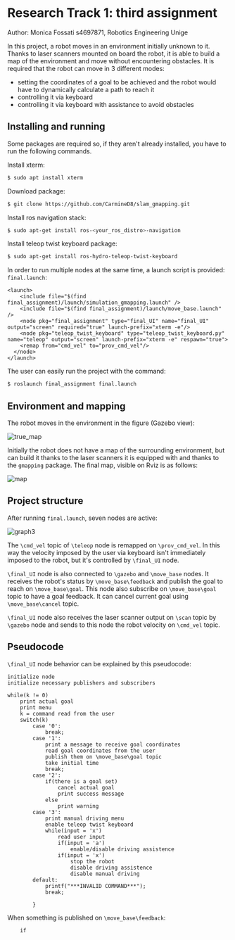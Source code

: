 # Research Track 1: third assignment 
Author: Monica Fossati s4697871, Robotics Engineering Unige

In this project, a robot moves in an environment initially unknown to it. Thanks to laser scanners mounted on board the robot, it is able to build a map of the environment and move without encountering obstacles.
It is required that the robot can move in 3 different modes:
*  setting the coordinates of a goal to be achieved and the robot would have to dynamically calculate a path to reach it 
*  controlling it via keyboard 
*  controlling it via keyboard with assistance to avoid obstacles

## Installing and running
Some packages are required so, if they aren't already installed, you have to run the following commands.

Install xterm:
```bash
$ sudo apt install xterm
```
Download package:
```bash
$ git clone https://github.com/CarmineD8/slam_gmapping.git
```
Install ros navigation stack:
```bash
$ sudo apt-get install ros-<your_ros_distro>-navigation
```
Install teleop twist keyboard package:
```bash
$ sudo apt-get install ros-hydro-teleop-twist-keyboard
```
In order to run multiple nodes at the same time, a launch script is provided:
```final.launch```:
```
<launch>
    <include file="$(find final_assignment)/launch/simulation_gmapping.launch" />
    <include file="$(find final_assignment)/launch/move_base.launch" />
    <node pkg="final_assignment" type="final_UI" name="final_UI" output="screen" required="true" launch-prefix="xterm -e"/>
    <node pkg="teleop_twist_keyboard" type="teleop_twist_keyboard.py" name="teleop" output="screen" launch-prefix="xterm -e" respawn="true">
    <remap from="cmd_vel" to="prov_cmd_vel"/>
  </node>
</launch>
```
The user can easily run the project with the command:
```bash
$ roslaunch final_assignment final.launch 
```
## Environment and mapping
The robot moves in the environment in the figure (Gazebo view):

![true_map](https://user-images.githubusercontent.com/62377263/148927975-c272cc18-bd40-4af4-822e-f6440199b8a9.JPG)

Initially the robot does not have a map of the surrounding environment, but can build it thanks to the laser scanners it is equipped with and thanks to the ```gmapping``` package.
The final map, visible on Rviz is as follows:

![map](https://user-images.githubusercontent.com/62377263/148928409-d8d45436-5e83-4284-8f01-b21346316c74.JPG)

## Project structure
After running ```final.launch```, seven nodes are active:

![graph3](https://user-images.githubusercontent.com/62377263/148929443-39082c28-c785-43f7-88e0-f35ff369175c.JPG)

The ```\cmd_vel``` topic of ```\teleop``` node is remapped on ```\prov_cmd_vel```. In this way the velocity imposed by the user via keyboard isn't immediately imposed to the robot, but it's controlled by ```\final_UI``` node.

```\final_UI``` node is also connected to ```\gazebo``` and ```\move_base``` nodes.
It receives the robot's status by ```\move_base\feedback``` and publish the goal to reach on ```\move_base\goal```. This node also subscribe on ```\move_base\goal``` topic to have a goal feedback. It can cancel current goal using ```\move_base\cancel``` topic.

```\final_UI``` node also receives the laser scanner output on ```\scan``` topic by ```\gazebo``` node and sends to this node the robot velocity on ```\cmd_vel``` topic.

## Pseudocode
```\final_UI``` node behavior can be explained by this pseudocode:

```pseudocode
initialize node
initialize necessary publishers and subscribers

while(k != 0)
    print actual goal
    print menu
    k = command read from the user
    switch(k)
	   	case '0':
	    	break;
	    case '1':
            print a message to receive goal coordinates
	    	read goal coordinates from the user
            publish them on \move_base\goal topic
            take initial time
	    	break;
	    case '2':
	    	if(there is a goal set)
                cancel actual goal 
                print success message
            else
                print warning
	    case '3':
	    	print manual driving menu
            enable teleop twist keyboard
            while(input = 'x')
                read user input
                if(input = 'a')
                    enable/disable driving assistence
                if(input = 'x')
                    stop the robot
                    disable driving assistence
                    disable manual driving
	    default:
	    	printf("***INVALID COMMAND***");
	    	break;
	    	
	    }
```
When something is published on ```\move_base\feedback```:
```pseudocode
    if 
```

